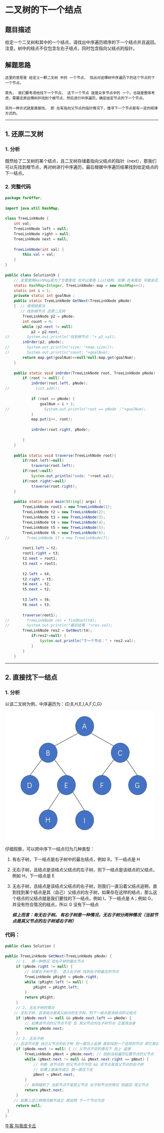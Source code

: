# 二叉树的下一个结点

## 题目描述

给定一个二叉树和其中的一个结点，请找出中序遍历顺序的下一个结点并且返回。注意，树中的结点不仅包含左右子结点，同时包含指向父结点的指针。

## 解题思路

```
这里的意思是 给定义一颗二叉树 中的 一个节点， 找出对这棵树中序遍历下的这个节点的下一个节点。

首先， 我们要考虑他找下一个节点， 这下一个节点 就是众多节点中的 一个。也就是整体考虑，需要还原这棵树并找到个根节点，然后进行中序遍历，确定给定节点的下一个节点。

另外一种方式就是直接找， 即 在有指向父节点的指针情况下，搜寻下一个节点是有一定的规律方式的。
```

******

## 1. 还原二叉树

### 1. 分析

既然给了二叉树的某个结点，且二叉树存储着指向父结点的指针（next），那我们可以先找到根节点，再对树进行中序遍历，最后根据中序遍历结果找到给定结点的下一结点。

### 2. 完整代码

```java
package forOffer;

import java.util.HashMap;

class TreeLinkNode {
    int val;
    TreeLinkNode left = null;
    TreeLinkNode right = null;
    TreeLinkNode next = null;

    TreeLinkNode(int val) {
        this.val = val;
    }
}

public class Solution19 {
    // 这里使用HashMap是为了方便查找 也可以使用 List结构，如果 在末尾处 可能会花费较长时间遍历。
    static HashMap<Integer, TreeLinkNode> map = new HashMap<>();
    static int i = 1;
    private static int goalNum ;
    public static TreeLinkNode GetNext(TreeLinkNode pNode)
    {  // 使用链表法
       // 找到根节点 还原二叉树
        TreeLinkNode p2 = pNode;
        int count = 0;
        while (p2.next != null)
            p2 = p2.next;
//        System.out.println("找到根节点："+ p2.val);
        inOrder(p2, pNode);
//        System.out.println("size: "+map.size());
//        System.out.println("count: "+goalNum);
        return map.get(goalNum)==null?null:map.get(goalNum);
    }

    public static void inOrder(TreeLinkNode root, TreeLinkNode pNode) {
        if (root != null) {
            inOrder(root.left, pNode);
//            list.add();

            if (root == pNode) {
                goalNum = i + 1;
//                System.out.println("root == pNode ："+goalNum);
            }
            map.put(i++, root);

            inOrder(root.right, pNode);

        }
    }

    public static void traverse(TreeLinkNode root){
        if(root.left!=null)
            traverse(root.left);
        if(root!=null)
            System.out.println("node: "+root.val);
        if(root.right!=null)
            traverse(root.right);
    }

    public static void main(String[] args) {
        TreeLinkNode root1 = new TreeLinkNode(1);
        TreeLinkNode t2 = new TreeLinkNode(2);
        TreeLinkNode t3 = new TreeLinkNode(3);
        TreeLinkNode t4 = new TreeLinkNode(4);
        TreeLinkNode t5 = new TreeLinkNode(5);
        TreeLinkNode t6 = new TreeLinkNode(6);
//        TreeLinkNode t7 = new TreeLinkNode(7);

        root1.left = t2;
        root1.right = t3;
        t2.next = root1;
        t3.next = root1;

        t2.left = t4;
        t2.right = t5;
        t4.next = t2;
        t5.next = t2;

        t3.left = t6;
        t6.next = t3;

        traverse(root1);
//        TreeLinkNode res = findRoot(t4);
//        System.out.println("最后结果："+res.val);
        TreeLinkNode res2 = GetNext(t4);
            if(res2!=null) {
                System.out.println("下一个节点：" + res2.val);
            }
        }
    }
```

*****

## 2. 直接找下一结点

### 1. 分析

以该二叉树为例，中序遍历为：{D,B,H,E,I,A,F,C,G}

![19 寻找下一个节点](https://github.com/maxinehehe/SwordOffer/blob/master/images/19%20%E5%AF%BB%E6%89%BE%E4%B8%8B%E4%B8%80%E4%B8%AA%E8%8A%82%E7%82%B9.jpg)

仔细观察，可以把中序下一结点归为几种类型：

1. 有右子树，下一结点是右子树中的最左结点，例如 B，下一结点是 H

2. 无右子树，且结点是该结点父结点的左子树，则下一结点是该结点的父结点，例如 H，下一结点是 E

3. 无右子树，且结点是该结点父结点的右子树，则我们一直沿着父结点追朔，直到找到某个结点是其（自己）父结点的左子树，如果存在这样的结点，那么这个结点的父结点就是我们要找的下一结点。例如 I，下一结点是 A；例如 G，并没有符合情况的结点，所以 G 没有下一结点

   ***综上而言：有无右子树。 有右子树是一种情况，无右子树分两种情况（当前节点是其父节点的左子树或右子树）***

   

### 代码：

```java
public class Solution {
 
public TreeLinkNode GetNext(TreeLinkNode pNode) {
     // 1.  第一种情况 找右子树的最左节点
     if (pNode.right != null) {
         // 如果右子树不空， 进入右子树 找到右子树最左的节点
         TreeLinkNode pRight = pNode.right;
         while (pRight.left != null) {
             pRight = pRight.left;
         }
         return pRight;
     }
     // 2. 无右子树的情况 
    // 无右子树，且该结点是其父结点的左子树，则下一结点是该结点的父结点
     if (pNode.next != null && pNode.next.left == pNode) {
         // 如果该节点的父节点不空 且 其父节点的左子树节点 正是其自身
         return pNode.next;
     }
     // 3. 无右子树 
    // 且该节点是 自己父节点的右子树 则一直向上追溯 直到找到一个这样的节点 即它是自己父节点的 左子树， 那么该节点的父节点就是所需的下一个节点。
     if (pNode.next != null) { // 父节点不空的情况下 向上 追溯
         TreeLinkNode pNext = pNode.next; // 找到当前遍历位置节点的父节点
         while (pNext.next != null && pNext.next.right == pNext) {
             // 判断 该节点的 的父节点不为空 && 该节点是其父节点的右子树
             // 如果上面条件成立 就一直往下走
             pNext = pNext.next;
         }
         // 肯刚碰到了 当前节点不是其父节点 右子树节点的情况 则返回 其父节点
         return pNext.next;
     }
    // 如果上述三种情况都不成立 就说明 下一个节点为空
     return null;
 }
}
```



   

[牛客 叫我皮卡丘](https://blog.nowcoder.net/n/37b2e6170ffb4acaa27f67f88b1b1922?f=comment)
